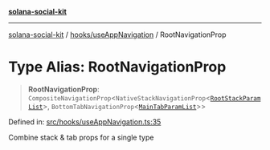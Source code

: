 [**solana-social-kit**](../../../README.md)

***

[solana-social-kit](../../../README.md) / [hooks/useAppNavigation](../README.md) / RootNavigationProp

# Type Alias: RootNavigationProp

> **RootNavigationProp**: `CompositeNavigationProp`\<`NativeStackNavigationProp`\<[`RootStackParamList`](RootStackParamList.md)\>, `BottomTabNavigationProp`\<[`MainTabParamList`](MainTabParamList.md)\>\>

Defined in: [src/hooks/useAppNavigation.ts:35](https://github.com/SendArcade/solana-social-starter/blob/98f94bb63d3814df24512365f6ae706d273e698f/src/hooks/useAppNavigation.ts#L35)

Combine stack & tab props for a single type
